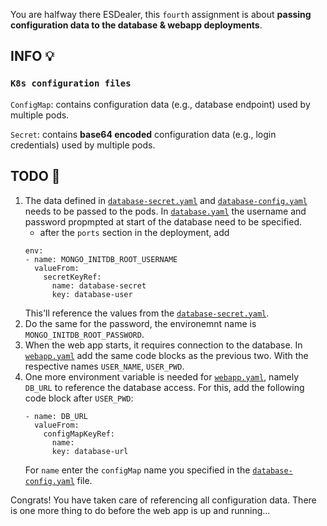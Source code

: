 You are halfway there ESDealer, this `fourth` assignment is about **passing configuration data to the database & webapp deployments**.

## INFO 💡
### `K8s configuration files`
`ConfigMap`: contains configuration data (e.g., database endpoint) used by multiple pods.

`Secret`: contains **base64 encoded** configuration data (e.g., login credentials) used by multiple pods.


## TODO 🎅
1. The data defined in [`database-secret.yaml`](https://github.com/zezl7/esd-2024-kubernetes/blob/main/workshop/3_Create_Configurations/database-secret.yaml) and [`database-config.yaml`](https://github.com/zezl7/esd-2024-kubernetes/blob/main/workshop/3_Create_Configurations/database-config.yaml) needs to be passed to the pods. In [`database.yaml`](https://github.com/zezl7/esd-2024-kubernetes/blob/main/workshop/3_Create_Configurations/database.yaml) the username and password propmpted at start of the database need to be specified.
    - after the `ports` section in the deployment, add 
    ```
    env:
    - name: MONGO_INITDB_ROOT_USERNAME
      valueFrom:
        secretKeyRef:
          name: database-secret
          key: database-user
    ```
    This'll reference the values from the [`database-secret.yaml`](https://github.com/zezl7/esd-2024-kubernetes/blob/main/workshop/3_Create_Configurations/database-secret.yaml).
3. Do the same for the password, the environemnt name is `MONGO_INITDB_ROOT_PASSWORD`.
4. When the web app starts, it requires connection to the database. In [`webapp.yaml`](https://github.com/zezl7/esd-2024-kubernetes/blob/main/workshop/3_Create_Configurations/webapp.yaml) add the same code blocks as the previous two. With the respective names `USER_NAME`, `USER_PWD`.
5. One more environment variable is needed for [`webapp.yaml`](https://github.com/zezl7/esd-2024-kubernetes/blob/main/workshop/3_Create_Configurations/webapp.yaml), namely `DB_URL` to reference the database access. For this, add the following code block after `USER_PWD`:
    ```
    - name: DB_URL
      valueFrom:
        configMapKeyRef:
          name: 
          key: database-url
    ```
    For `name` enter the `configMap` name you specified in the [`database-config.yaml`](https://github.com/zezl7/esd-2024-kubernetes/blob/main/workshop/3_Create_Configurations/database-config.yaml) file.

Congrats! You have taken care of referencing all configuration data. There is one more thing to do before the web app is up and running...
